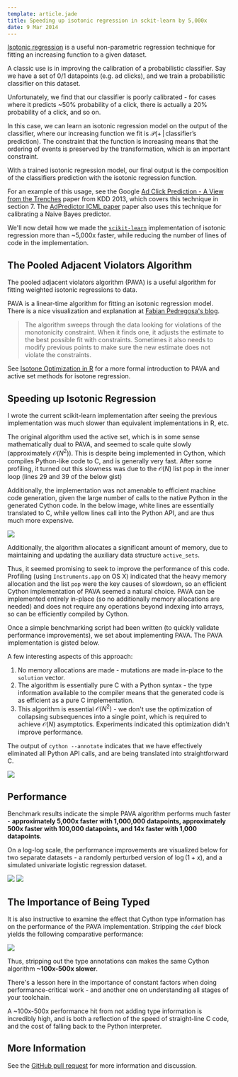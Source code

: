 ```yaml
---
template: article.jade
title: Speeding up isotonic regression in sckit-learn by 5,000x
date: 9 Mar 2014
---
```


[Isotonic regression][] is a useful non-parametric regression
technique for fitting an increasing function to a given dataset.

A classic use is in improving the calibration of a probabilistic
classifier.  Say we have a set of 0/1 datapoints (e.g. ad clicks), and
we train a probabilistic classifier on this dataset.

Unfortunately, we find that our classifier is poorly calibrated - for
cases where it predicts ~50% probability of a click, there is actually
a 20% probability of a click, and so on.

In this case, we can learn an isotonic regression model on the output
of the classifier, where our increasing function we fit is $\mathcal{P}(+ \, | \,
\text{classifier's prediction})$.  The constraint that the function is
increasing means that the ordering of events is preserved by the
transformation, which is an important constraint.

With a trained isotonic regression model, our final output is the
composition of the classifiers prediction with the isotonic regression
function.

For an example of this usage, see the Google
[Ad Click Prediction - A View from the Trenches][adclickprediction]
paper from KDD 2013, which covers this technique in section 7. The
[AdPredictor ICML paper][adpredictor] paper also uses this technique
for calibrating a Naive Bayes predictor.

We'll now detail how we made the [`scikit-learn`][scikit-learn]
implementation of isotonic regression more than ~5,000x faster, while
reducing the number of lines of code in the implementation.

## The Pooled Adjacent Violators Algorithm ##

The pooled adjacent violators algorithm (PAVA) is a useful algorithm
for fitting weighted isotonic regressions to data.

PAVA is a linear-time algorithm for fitting an isotonic regression
model. There is a nice visualization and explanation at
[Fabian Pedregosa's blog][fpblog].

> The algorithm sweeps through the data looking for violations of the
> monotonicity constraint. When it finds one, it adjusts the estimate to
> the best possible fit with constraints. Sometimes it also needs to
> modify previous points to make sure the new estimate does not violate
> the constraints.

See [Isotone Optimization in R][] for a more
formal introduction to PAVA and active set methods for isotone regression.

[Isotone Optimization in R]: http://www.jstatsoft.org/v32/i05/paper

## Speeding up Isotonic Regression ##

I wrote the current scikit-learn implementation after seeing the
previous implementation was much slower than equivalent
implementations in R, etc.

The original algorithm used the active set, which is in some sense
mathematically dual to PAVA, and seemed to scale quite slowly
(approximately $\mathcal{O}(N^2)$). This is despite being implemented
in Cython, which compiles Python-like code to C, and is generally very
fast. After some profiling, it turned out this slowness was due to the
$\mathcal{O}(N)$ list pop in the inner loop (lines 29 and 39 of the
below gist)

<script src="https://gist.github.com/ajtulloch/9447845.js"></script>

Additionally, the implementation was not amenable to efficient machine
code generation, given the large number of calls to the native Python
in the generated Cython code.  In the below image, white lines are
essentially translated to C, while yellow lines call into the Python
API, and are thus much more expensive.

![](https://f.cloud.github.com/assets/1121581/2368135/c715541e-a797-11e3-818e-286982071d96.png)

Additionally, the algorithm allocates a significant amount of memory,
due to maintaining and updating the auxiliary data structure
`active_sets`.

Thus, it seemed promising to seek to improve the performance of this
code. Profiling (using `Instruments.app` on OS X) indicated that the
heavy memory allocation and the list `pop` were the key causes of
slowdown, so an efficient Cython implementation of PAVA seemed a
natural choice.  PAVA can be implemented entirely in-place (so no
additionally memory allocations are needed) and does not require any
operations beyond indexing into arrays, so can be efficiently compiled
by Cython.

Once a simple benchmarking script had been written (to quickly
validate performance improvements), we set about implementing PAVA.
The PAVA implementation is gisted below.

<script src="https://gist.github.com/ajtulloch/9447957.js"></script>

A few interesting aspects of this approach:

1. No memory allocations are made - mutations are made in-place to the
`solution` vector.
2. The algorithm is essentially pure C with a Python syntax - the type
information available to the compiler means that the generated code is
as efficient as a pure C implementation.
3. This algorithm is essential $\mathcal{O}(N^2)$ - we don't use the
optimization of collapsing subsequences into a single point, which is
required to achieve $\mathcal{O}(N)$ asymptotics.  Experiments
indicated this optimization didn't improve performance.

The output of `cython --annotate` indicates that we have effectively
eliminated all Python API calls, and are being translated into
straightforward C.

![](https://f.cloud.github.com/assets/1121581/2368157/97ba2770-a798-11e3-8bbb-9693a0f62ffa.png)

Performance
-----------

Benchmark results indicate the simple PAVA algorithm performs much
faster - **approximately 5,000x faster with 1,000,000 datapoints,
approximately 500x faster with 100,000 datapoints, and 14x faster with
1,000 datapoints**.

On a log-log scale, the performance improvements are visualized below
for two separate datasets - a randomly perturbed version of $\log(1 +
x)$, and a simulated univariate logistic regression dataset.

![](https://f.cloud.github.com/assets/1121581/2368112/bb6135a8-a796-11e3-8168-727abed7ec24.png)
![](https://f.cloud.github.com/assets/1121581/2368113/bb7482f2-a796-11e3-8b3d-aeafa802a717.png)

## The Importance of Being Typed ##

It is also instructive to examine the effect that Cython type
information has on the performance of the PAVA implementation.
Stripping the `cdef` block yields the following comparative
performance:

![](https://f.cloud.github.com/assets/1121581/2368114/bb76e7f4-a796-11e3-8adf-ed59295b4026.png)

Thus, stripping out the type annotations can makes the same Cython algorithm
**~100x-500x slower**.

There's a lesson here in the importance of constant factors when doing
performance-critical work - and another one on understanding all
stages of your toolchain.

A ~100x-500x performance hit from not adding type information is
incredibly high, and is both a reflection of the speed of
straight-line C code, and the cost of falling back to the Python interpreter.

## More Information ##

See the [GitHub pull request][] for more information and discussion.

[GitHub pull request]: https://github.com/scikit-learn/scikit-learn/pull/2944
[fpblog]: http://fa.bianp.net/blog/2013/isotonic-regression/
[adclickprediction]: http://static.googleusercontent.com/media/research.google.com/en//pubs/archive/41159.pdf
[Isotonic regression]: http://en.wikipedia.org/wiki/Isotonic_regression
[adpredictor]: http://research.microsoft.com/pubs/122779/AdPredictor%20ICML%202010%20-%20final.pdf
[scikit-learn]: http://scikit-learn.org/
